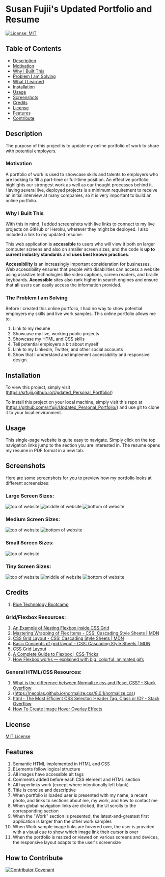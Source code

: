 # Susan Fujii's Updated Portfolio and Resume
  [![License: MIT](https://img.shields.io/badge/License-MIT-yellow.svg)](https://opensource.org/licenses/MIT)
  
## Table of Contents

- [Description](#Description)
- [Motivation](#Motivation)
- [Why I Built This](#Why-I-Built-This)
- [Problem I am Solving](#The-Problem-I-am-Solving)
- [What I Learned](#What-I-Learned)
- [Installation](#Installation)
- [Usage](#Usage)
- [Screenshots](#Screenshots)
- [Credits](#Credits)
- [License](#License)
- [Features](#Features)
- [Contribute](#How-to-Contribute)

## Description

The purpose of this project is to update my online portfolio of work to share with potential employers.

### Motivation

A portfolio of work is used to showcase skills and talents to employers who are looking to fill a part-time or full-time position. An effective portfolio highlights our strongest work as well as our thought processes behind it. Having several live, deployed projects is a minimum requirement to receive an initial interview at many companies, so it is very important to build an online portfolio.

### Why I Built This

With this in mind, I added screenshots with live links to connect to my live projects on GitHub or Heroku, wherever they might be deployed. I also included a link to my updated resume.

This web application is **accessible** to users who will view it both on larger computer screens and also on smaller screen sizes, and the code is **up to current industry standards** and **uses best known practices**.

**Accessibility** is an increasingly important consideration for businesses. Web accessibility ensures that people with disabilities can access a website using assistive technologies like video captions, screen readers, and braille keyboards. **Accessible** sites also rank higher in search engines and ensure that **all** users can easily access the information provided.

### The Problem I am Solving

Before I created this online portfolio, I had no way to show potential employers my skills and live work samples. This online portfolio allows me to:

1. Link to my resume
2. Showcase my live, working public projects
3. Showcase my HTML and CSS skills
4. Tell potential employers a bit about myself
5. Link to my LinkedIn, Twitter, and other social accounts
6. Show that I understand and implement accessibility and responsive design.


## Installation
To view this project, simply visit (https://srfujii.github.io/Updated_Personal_Portfolio/)
 
To install this project on your local machine, simply visit this repo at (https://github.com/srfujii/Updated_Personal_Portfolio/) and use git to clone it to your local environment.


## Usage
This single-page website is quite easy to navigate. Simply click on the top navigation links jump to the section you are interested in. The resume opens my resume in PDF format in a new tab.


## Screenshots
Here are some screenshots for you to preview how my portfolio looks at different screensizes:

### Large Screen Sizes:
![top of website](./assets/images/01-large-topwebsite.png)
![middle of website](./assets/images/01-large-midwebsite.png)
![bottom of website](./assets/images/01-large-bottomwebsite.png)

### Medium Screen Sizes:
![top of website](./assets/images/02-med-topwebsite.png)
![bottom of website](./assets/images/02-med-bottomwebsite.png)

### Small Screen Sizes:
![top of website](./assets/images/03-small-topwebsite.png)

### Tiny Screen Sizes:
![top of website](./assets/images/04-tiny-topwebsite.png)
![middle of website](./assets/images/04-tiny-midwebsite.png)
![bottom of website](./assets/images/04-tiny-bottomwebsite.png)


## Credits

1. [Rice Technology Bootcamp](https://techbootcamps.rice.edu/)


### Grid/Flexbox Resources:

1. [An Example of Nesting Flexbox inside CSS Grid](https://codepen.io/jensimmons/pen/LyrNqJ)
2. [Mastering Wrapping of Flex Items - CSS: Cascading Style Sheets | MDN](https://developer.mozilla.org/en-US/docs/Web/CSS/CSS_Flexible_Box_Layout/Mastering_Wrapping_of_Flex_Items)
3. [CSS Grid Layout - CSS: Cascading Style Sheets | MDN](https://developer.mozilla.org/en-US/docs/Web/CSS/CSS_Grid_Layout)
4. [Basic Concepts of grid layout - CSS: Cascading Style Sheets | MDN](https://developer.mozilla.org/en-US/docs/Web/CSS/CSS_Grid_Layout/Basic_Concepts_of_Grid_Layout)
5. [CSS Grid Layout](https://www.w3schools.com/css/css_grid.asp)
6. [A Complete Guide to Flexbox | CSS-Tricks](https://css-tricks.com/snippets/css/a-guide-to-flexbox/)
7. [How Flexbox works — explained with big, colorful, animated gifs](https://www.freecodecamp.org/news/an-animated-guide-to-flexbox-d280cf6afc35/)

### General HTML/CSS Resources:

1. [What is the difference between Normalize.css and Reset CSS? - Stack Overflow](https://stackoverflow.com/questions/6887336/what-is-the-difference-between-normalize-css-and-reset-css)
2. (https://necolas.github.io/normalize.css/8.0.1/normalize.css)
3. [html - The Most Efficient CSS Selector: Header Tag, Class or ID? - Stack Overflow](https://stackoverflow.com/questions/14156362/the-most-efficient-css-selector-header-tag-class-or-id)
4. [How To Create Image Hover Overlay Effects](https://www.w3schools.com/howto/howto_css_image_overlay.asp)


## License
[MIT License](./license.txt)


## Features

<ol>
    <li>Semantic HTML implemented in HTML and CSS</li>
    <li>ELements follow logical structure</li>
    <li>All images have accessible alt tags</li>
    <li>Comments added before each CSS element and HTML section</li>
    <li>All hyperlinks work (except where intentionally left blank)</li>
    <li>Title is concise and descriptive</li>
    <li>When portfolio is loaded user is presented with my name, a recent photo, and links to sections about me, my work, and how to contact me</li>
    <li>When global navigation links are clicked, the UI scrolls to the corresponding section</li>
    <li>When the "Work" section is presented, the latest-and-greatest first application is larger than the other work samples</li>
    <li>When Work sample image links are hovered over, the user is provided with a visual cue to show which image link their cursor is over</li>
    <li>When the portfolio is resized or viewed on various screens and devices, the responsive layout adapts to the user's screensize</li>
</ol>


## How to Contribute
[![Contributor Covenant](https://img.shields.io/badge/Contributor%20Covenant-2.0-4baaaa.svg)](./code_of_conduct.md)
